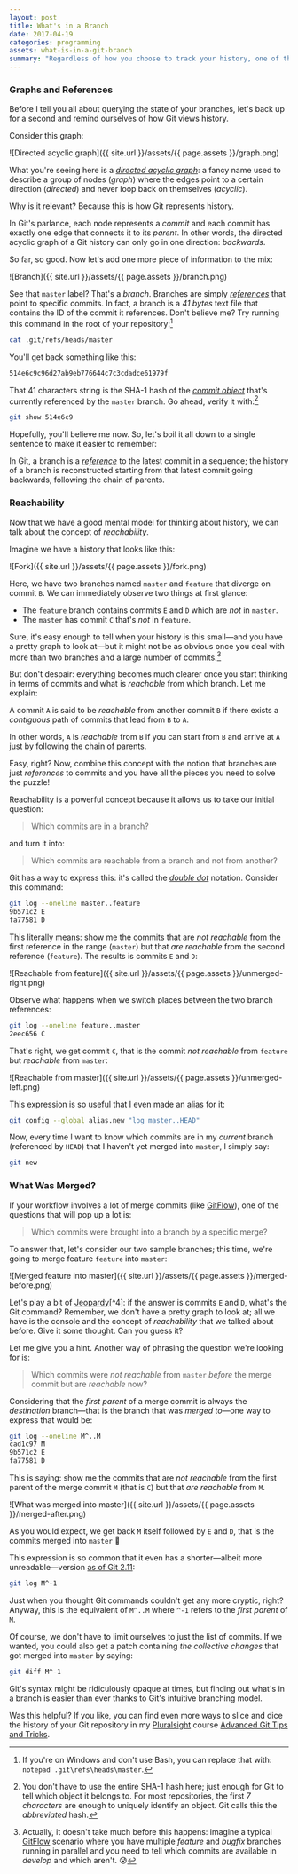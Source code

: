 ```yaml
---
layout: post
title: What's in a Branch
date: 2017-04-19
categories: programming
assets: what-is-in-a-git-branch
summary: "Regardless of how you choose to track your history, one of the things you often want to know is which commits are in what branch. Sounds easy enough, right? And yet, you wouldn't believe just how cumbersome certain version control systems make answering such a simple question. What I think you'll find even harder to believe, however, is the fact that with Git it's as easy as pie."
---
```


### Graphs and References

Before I tell you all about querying the state of your branches, let's back up for a second and remind ourselves of how Git views history.

Consider this graph:

![Directed acyclic graph]({{ site.url }}/assets/{{ page.assets }}/graph.png)

What you're seeing here is a [_directed acyclic graph_](https://en.wikipedia.org/wiki/Directed_acyclic_graph): a fancy name used to describe a group of nodes (_graph_) where the edges point to a certain direction (_directed_) and never loop back on themselves (_acyclic_).

Why is it relevant? Because this is how Git represents history.

In Git's parlance, each node represents a _commit_ and each commit has exactly one edge that connects it to its _parent_. In other words, the directed acyclic graph of a Git history can only go in one direction: _backwards_.

So far, so good. Now let's add one more piece of information to the mix:

![Branch]({{ site.url }}/assets/{{ page.assets }}/branch.png)

See that `master` label? That's a _branch_. Branches are simply [_references_](https://git-scm.com/docs/gitglossary#gitglossary-aiddefrefaref) that point to specific commits. In fact, a branch is a _41 bytes_ text file that contains the ID of the commit it references. Don't believe me? Try running this command in the root of your repository:[^1]

```bash
cat .git/refs/heads/master
```

You'll get back something like this:

```bash
514e6c9c96d27ab9eb776644c7c3cdadce61979f
```

That 41 characters string is the SHA-1 hash of the [_commit object_](https://git-scm.com/book/en/v2/Git-Internals-Git-Objects) that's currently referenced by the `master` branch. Go ahead, verify it with:[^2]

```bash
git show 514e6c9
```

Hopefully, you'll believe me now. So, let's boil it all down to a single sentence to make it easier to remember:

<div class="note">
<p>
<i class="fa fa-code-fork fa-2x pull-left"></i>
In Git, a branch is a <a href="https://git-scm.com/docs/gitglossary#gitglossary-aiddefrefaref"><em>reference</em></a> to the latest commit in a sequence; the history of a branch is reconstructed starting from that latest commit going backwards, following the chain of parents.
</p>
</div>

### Reachability

Now that we have a good mental model for thinking about history, we can talk about the concept of _reachability_.

Imagine we have a history that looks like this:

![Fork]({{ site.url }}/assets/{{ page.assets }}/fork.png)

Here, we have two branches named `master` and `feature` that diverge on commit `B`. We can immediately observe two things at first glance:

* The `feature` branch contains commits `E` and `D` which are *not* in `master`.
* The `master` has commit `C` that's *not* in `feature`.

Sure, it's easy enough to tell when your history is this small—and you have a pretty graph to look at—but it might not be as obvious once you deal with more than two branches and a large number of commits.[^3]

But don't despair: everything becomes much clearer once you start thinking in terms of commits and what is _reachable_ from which branch. Let me explain:

<div class="note">
<p>
<i class="fa fa-hand-o-right fa-2x pull-left"></i>
A commit <code>A</code> is said to be <em>reachable</em> from another commit <code>B</code> if there exists a <em>contiguous</em> path of commits that lead from <code>B</code> to <code>A</code>.
</p>
</div>

In other words, `A` is _reachable_ from `B` if you can start from `B` and arrive at `A` just by following the chain of parents.

Easy, right? Now, combine this concept with the notion that branches are just _references_ to commits and you have all the pieces you need to solve the puzzle!

Reachability is a powerful concept because it allows us to take our initial question:

> Which commits are in a branch?

and turn it into:

> Which commits are reachable from a branch and not from another?

Git has a way to express this: it's called the [_double dot_](https://www.git-scm.com/book/id/v2/Git-Tools-Revision-Selection#_double_dot) notation. Consider this command:

```bash
git log --oneline master..feature
9b571c2 E
fa77581 D
```

This literally means: show me the commits that are _not reachable_ from the first reference in the range (`master`) but that _are reachable_ from the second reference (`feature`). The results is commits `E` and `D`:

![Reachable from feature]({{ site.url }}/assets/{{ page.assets }}/unmerged-right.png)

Observe what happens when we switch places between the two branch references:

```bash
git log --oneline feature..master
2eec656 C
```

That's right, we get commit `C`, that is the commit _not reachable_ from `feature` but _reachable_ from `master`:

![Reachable from master]({{ site.url }}/assets/{{ page.assets }}/unmerged-left.png)

This expression is so useful that I even made an [alias](https://git-scm.com/book/en/v2/Git-Basics-Git-Aliases) for it:

```bash
git config --global alias.new "log master..HEAD"
```

Now, every time I want to know which commits are in my _current_ branch (referenced by `HEAD`) that I haven't yet merged into `master`, I simply say:

```bash
git new
```

### What Was Merged?

If your workflow involves a lot of merge commits (like [GitFlow](http://nvie.com/posts/a-successful-git-branching-model)), one of the questions that will pop up a lot is:

> Which commits were brought into a branch by a specific merge?

To answer that, let's consider our two sample branches; this time, we're going to merge feature `feature` into `master`:

![Merged feature into master]({{ site.url }}/assets/{{ page.assets }}/merged-before.png)

Let's play a bit of [Jeopardy](https://en.wikipedia.org/wiki/Jeopardy!)[^4]: if the answer is commits `E` and `D`, what's the Git command? Remember, we don't have a pretty graph to look at; all we have is the console and the concept of _reachability_ that we talked about before. Give it some thought. Can you guess it?

Let me give you a hint. Another way of phrasing the question we're looking for is:

> Which commits were _not reachable_ from `master` _before_ the merge commit but are _reachable_ now?

Considering that the _first parent_ of a merge commit is always the _destination_ branch—that is the branch that was _merged to_—one way to express that would be:

```bash
git log --oneline M^..M
cad1c97 M
9b571c2 E
fa77581 D
```

This is saying: show me the commits that are _not reachable_ from the first parent of the merge commit `M` (that is `C`) but that _are reachable_ from `M`.

![What was merged into master]({{ site.url }}/assets/{{ page.assets }}/merged-after.png)

As you would expect, we get back `M` itself followed by `E` and `D`, that is the commits merged into `master` 🎉

This expression is so common that it even has a shorter—albeit more unreadable—version [as of Git 2.11](https://github.com/git/git/blob/master/Documentation/RelNotes/2.11.0.txt#L106-L110):

```bash
git log M^-1
```

Just when you thought Git commands couldn't get any more cryptic, right? Anyway, this is the equivalent of `M^..M` where `^-1` refers to the _first parent_ of `M`.

Of course, we don't have to limit ourselves to just the list of commits. If we wanted, you could also get a patch containing _the collective changes_ that got merged into `master` by saying:

```bash
git diff M^-1
```

Git's syntax might be ridiculously opaque at times, but finding out what's in a branch is easier than ever thanks to Git's intuitive branching model.

<div class="note">
<p>
<i class="fa fa-play-circle-o fa-2x pull-left pull-left-three-lines"></i>
Was this helpful? If you like, you can find even more ways to slice and dice the history of your Git repository in my <a href="http://bit.ly/ps-enrico-campidoglio">Pluralsight</a> course <a href="http://bit.ly/git-tips-tricks">Advanced Git Tips and Tricks</a>.
</p>
</div>

[^1]: If you're on Windows and don't use Bash, you can replace that with: `notepad .git\refs\heads\master`.
[^2]: You don't have to use the entire SHA-1 hash here; just enough for Git to tell which object it belongs to. For most repositories, the first _7 characters_ are enough to uniquely identify an object. Git calls this the _abbreviated_ hash.
[^3]: Actually, it doesn't take much before this happens: imagine a typical [GitFlow](http://nvie.com/posts/a-successful-git-branching-model) scenario where you have multiple _feature_ and _bugfix_ branches running in parallel and you need to tell which commits are available in _develop_ and which aren't. 😰
[^4]: I'll tell you the answer and you'll have to guess the question.
